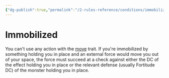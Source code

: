 ```yaml
---
{"dg-publish":true,"permalink":"/2-rules-reference/conditions/immobilized/"}
---
```


# Immobilized

You can't use any action with the [move](https://2e.aonprd.com/Traits.aspx?ID=114) trait. If you're immobilized by something holding you in place and an external force would move you out of your space, the force must succeed at a check against either the DC of the effect holding you in place or the relevant defense (usually Fortitude DC) of the monster holding you in place.